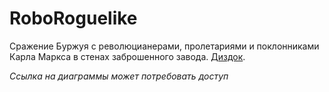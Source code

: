 # RoboRoguelike

Сражение Буржуя с революцианерами, пролетариями и поклонниками Карла Маркса в стенах заброшенного завода. 
 [Диздок](https://docs.google.com/document/d/1ACdFFMaVGJy6wIBjT9ubwqKRwYm6MjlGTTvBnOob6Os/edit#heading=h.85k20s71nm8n).
 
 *Ссылка на диаграммы может потребовать доступ*